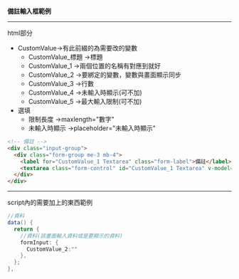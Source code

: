 **備註輸入框範例**
___
html部分
- CustomValue->有此前綴的為需要改的變數
    - CustomValue_標題 ->標題
    - CustomValue_1 ->兩個位置的名稱有對應到就好
    - CustomValue_2 ->要綁定的變數，變數與畫面顯示同步
    - CustomValue_3 ->行數
    - CustomValue_4 ->未輸入時顯示(可不加)
    - CustomValue_5 ->最大輸入限制(可不加)
- 選填
  - 限制長度 ->maxlength="數字"
  - 未輸入時顯示 ->placeholder="未輸入時顯示"
```html
<!-- 備註 -->
<div class="input-group">
  <div class="form-group me-3 mb-4">
    <label for="CustomValue_1 Textarea" class="form-label">備註</label>
    <textarea class="form-control" id="CustomValue_1 Textarea" v-model="CustomValue_2"  rows="CustomValue_3" placeholder="CustomValue_4" maxlength="CustomValue_5"></textarea>
  </div>
</div>
```
___

script內的需要加上的東西範例
```C#
//資料
data() {
  return {
    //資料(該畫面輸入資料或是要顯示的資料)
    formInput: {
      CustomValue_2:""
    },
  };
},
```
